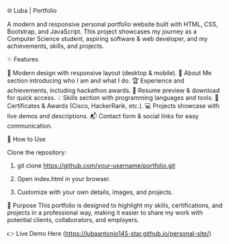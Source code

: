🌐 Luba | Portfolio

A modern and responsive personal portfolio website built with HTML, CSS, Bootstrap, and JavaScript.
This project showcases my journey as a Computer Science student, aspiring software & web developer, and my achievements, skills, and projects.

✨ Features

🎨 Modern design with responsive layout (desktop & mobile).
🙋 About Me section introducing who I am and what I do.
🏆 Experience and achievements, including hackathon awards.
📄 Resume preview & download for quick access.
💡 Skills section with programming languages and tools.
📜 Certificates & Awards (Cisco, HackerRank, etc.).
💻 Projects showcase with live demos and descriptions.
📬 Contact form & social links for easy communication.

🚀 How to Use

Clone the repository:

1. git clone https://github.com/your-username/portfolio.git

2. Open index.html in your browser.

3. Customize with your own details, images, and projects.

🎯 Purpose
This portfolio is designed to highlight my skills, certifications, and projects in a professional way, making it easier to share my work with potential clients, collaborators, and employers.

👉 Live Demo Here
 (https://lubaantonio145-star.github.io/personal-site/)
